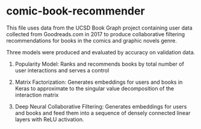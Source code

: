 # comic-book-recommender

This file uses data from the UCSD Book Graph project containing user data 
collected from Goodreads.com in 2017 to produce collaborative filtering 
recommendations for books in the comics and graphic novels genre.

Three models were produced and evaluated by accuracy on validation data.

1) Popularity Model: Ranks and recommends books by total number of user interactions
and serves a control

2) Matrix Factorization: Generates embeddings for users and books in Keras to approximate
to the singular value decomposition of the interaction matrix

3) Deep Neural Collaborative Filtering: Generates embeddings for users and books and 
feed them into a sequence of densely connected linear layers with ReLU activation.

